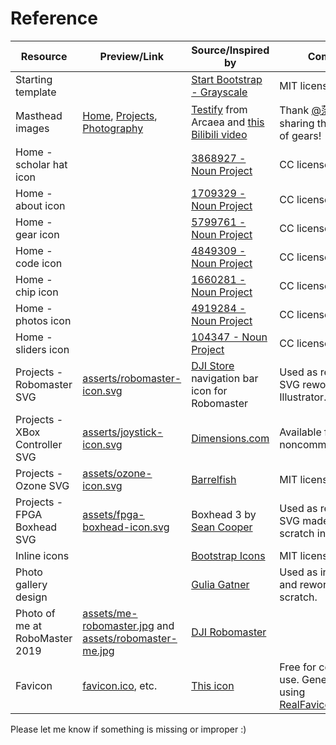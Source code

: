 Reference
=========

| Resource                       | Preview/Link                                                                                                            | Source/Inspired by                                                                                                                        | Comment                                                                                                   |
|--------------------------------|-------------------------------------------------------------------------------------------------------------------------|-------------------------------------------------------------------------------------------------------------------------------------------|-----------------------------------------------------------------------------------------------------------|
| Starting template              |                                                                                                                         | [Start Bootstrap - Grayscale](https://github.com/StartBootstrap/startbootstrap-grayscale)                                                 | MIT license                                                                                               |
| Masthead images                | [Home](assets/masthead-normal.jpg), [Projects](assets/masthead-wireframe.jpg), [Photography](assets/masthead-color.jpg) | [Testify](https://www.youtube.com/watch?v=xkUN_9HFNPg) from Arcaea and [this Bilibili video](https://www.bilibili.com/video/BV1TS4y1W7sX) | Thank [@落琳雪泪](https://space.bilibili.com/36263054) for sharing the 2D masks of gears!                     |
| Home - scholar hat icon        |                                                                                                                         | [3868927 - Noun Project](https://thenounproject.com/icon/scholar-hat-3868927/)                                                            | CC license                                                                                                |
| Home - about icon              |                                                                                                                         | [1709329 - Noun Project](https://thenounproject.com/icon/about-1709329/)                                                                  | CC license                                                                                                |
| Home - gear icon               |                                                                                                                         | [5799761 - Noun Project](https://thenounproject.com/icon/gear-5799761/)                                                                   | CC license                                                                                                |
| Home - code icon               |                                                                                                                         | [4849309 - Noun Project](https://thenounproject.com/icon/code-4849309/)                                                                   | CC license                                                                                                |
| Home - chip icon               |                                                                                                                         | [1660281 - Noun Project](https://thenounproject.com/icon/chip-1660281/)                                                                   | CC license                                                                                                |
| Home - photos icon             |                                                                                                                         | [4919284 - Noun Project](https://thenounproject.com/icon/photos-4919284/)                                                                 | CC license                                                                                                |
| Home - sliders icon            |                                                                                                                         | [104347 - Noun Project](https://thenounproject.com/icon/sliders-104347/)                                                                  | CC license                                                                                                |
| Projects - Robomaster SVG      | [asserts/robomaster-icon.svg](asserts/robomaster-icon.svg)                                                              | [DJI Store](https://www.djistore.cr/robomaster/) navigation bar icon for Robomaster                                                       | Used as reference. SVG reworked in Illustrator.                                                           |
| Projects - XBox Controller SVG | [asserts/joystick-icon.svg](asserts/joystick-icon.svg)                                                                  | [Dimensions.com](https://www.dimensions.com/element/xbox-one-controller)                                                                  | Available for noncommercial use.                                                                          |
| Projects - Ozone SVG           | [assets/ozone-icon.svg](assets/ozone-icon.svg)                                                                          | [Barrelfish](https://barrelfish.org)                                                                                                      | MIT license                                                                                               |
| Projects - FPGA Boxhead SVG    | [assets/fpga-boxhead-icon.svg](assets/fpga-boxhead-icon.svg)                                                            | Boxhead 3 by [Sean Cooper](https://www.kongregate.com/accounts/SeanCooper)                                                                | Used as reference. SVG made from scratch in Illustrator.                                                  |
| Inline icons                   |                                                                                                                         | [Bootstrap Icons](https://icons.getbootstrap.com)                                                                                         | MIT license                                                                                               |
| Photo gallery design           |                                                                                                                         | [Gulia Gatner](https://www.giuligartner.com/)                                                                                             | Used as inspiration and rework from scratch.                                                              |
| Photo of me at RoboMaster 2019 | [assets/me-robomaster.jpg](assets/me-robomaster.jpg) and [assets/robomaster-me.jpg](assets/robomaster-me.jpg)           | [DJI Robomaster](https://www.robomaster.com/zh-CN/resource/image)                                                                         |                                                                                                           |
| Favicon                        | [favicon.ico](favicon.ico), etc.                                                                                        | [This icon](https://www.shareicon.net/media-logo-atom-social-878800)                                                                      | Free for commercial use. Generate assets using [RealFaviconGenerator](https://realfavicongenerator.net/#) |

Please let me know if something is missing or improper :)
